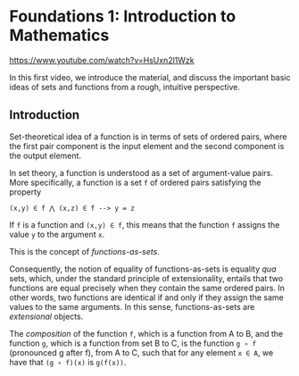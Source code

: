 # Foundations 1: Introduction to Mathematics

https://www.youtube.com/watch?v=HsUxn2l1Wzk

In this first video, we introduce the material, and discuss the important basic ideas of sets and functions from a rough, intuitive perspective.

## Introduction

Set-theoretical idea of a function is in terms of sets of ordered pairs, where the first pair component is the input element and the second component is the output element.

In set theory, a function is understood as a set of argument-value pairs. More specifically, a function is a set `f` of ordered pairs satisfying the property

`(x,y) ∈ f ⋀ (x,z) ∈ f --> y = z`

If `f` is a function and `(x,y) ∈ f`, this means that the function `f` assigns the value `y` to the argument `x`.

This is the concept of *functions-as-sets*.

Consequently, the notion of equality of functions-as-sets is equality *qua* sets, which, under the standard principle of extensionality, entails that two functions are equal precisely when they contain the same ordered pairs. In other words, two functions are identical if and only if they assign the same values to the same arguments. In this sense, functions-as-sets are *extensional* objects.

The *composition* of the function `f`, which is a function from A to B, and the function `g`, which is a function from set B to C, is the function `g ∘ f` (pronounced g after f), from A to C, such that for any element `x ∈ A`, we have that `(g ∘ f)(x)` is `g(f(x))`.
